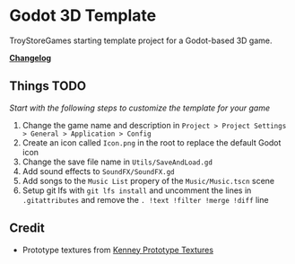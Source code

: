 # Godot 3D Template

TroyStoreGames starting template project for a Godot-based 3D game.

**[Changelog](CHANGELOG.md)**

## Things TODO

_Start with the following steps to customize the template for your game_

1. Change the game name and description in `Project > Project Settings > General > Application > Config`
1. Create an icon called `Icon.png` in the root to replace the default Godot icon
1. Change the save file name in `Utils/SaveAndLoad.gd`
1. Add sound effects to `SoundFX/SoundFX.gd`
1. Add songs to the `Music List` propery of the `Music/Music.tscn` scene
1. Setup git lfs with `git lfs install` and uncomment the lines in `.gitattributes` and remove the `. !text !filter !merge !diff` line

## Credit

* Prototype textures from [Kenney Prototype Textures](https://kenney.nl/assets/prototype-textures)
